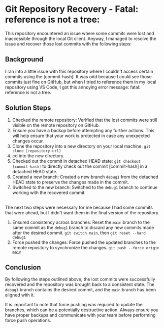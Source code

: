 # Git Repository Recovery - Fatal: reference is not a tree: 

This repository encountered an issue where some commits were lost and inaccessible through the local Git client. Anyway, I managed to resolve the issue and recover those lost commits with the following steps:

## Background

I ran into a little issue with this repository where I couldn't access certain commits using the [commit-hash]. It was odd because I could see those commits just fine on GitHub, but when I tried to reference them in my local repository using VS Code, I got this annoying error message: fatal: reference is not a tree.

## Solution Steps

1. Checked the remote repository: Verified that the lost commits were still visible on the remote repository on GitHub.
2. Ensure you have a backup before attempting any further actions. This will help ensure that your work is protected in case any unexpected changes occur.
3. Clone the repository into a new directory on your local machine. 
`git clone [repository-url]`
4. cd into the new directory.
5. Checked out the commit in detached HEAD state: 
`git checkout [commit-hash]` to directly check out the commit [commit-hash] in a detached HEAD state.
6. Created a new branch: Created a new branch `debug1` from the detached HEAD state to preserve the changes made in the commit.
7. Switched to the new branch: Switched to the `debug1` branch to continue working with the recovered commit.
<br/><br/>

The next two steps were necessary for me because I had some commits that were ahead, but I didn't want them in the final version of the repository.
1. Ensured consistency across branches: Reset the `main` branch to the same commit as the `debug1` branch to discard any new commits made after the desired commit.
`git switch main`, then `git reset --hard debug1`
2. Force pushed the changes: Force pushed the updated branches to the remote repository to synchronize the changes.
`git push --force origin main`

## Conclusion

By following the steps outlined above, the lost commits were successfully recovered and the repository was brought back to a consistent state. The `debug1` branch contains the desired commit, and the `main` branch has been aligned with it.

It is important to note that force pushing was required to update the branches, which can be a potentially destructive action. Always ensure you have proper backups and communicate with your team before performing force push operations.

